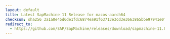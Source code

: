 ```yaml
---
layout: default
title: Latest SapMachine 11 Release for macos-aarch64
checksum: sha256 3a1a0e45d6de1fdc6874ea91f63713e3cd3e3663865bbe97941e0f8872b2907e
redirect_to:
  - https://github.com/SAP/SapMachine/releases/download/sapmachine-11.0.21/sapmachine-jdk-11.0.21_macos-aarch64_bin.tar.gz
---
```


